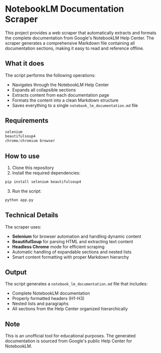# NotebookLM Documentation Scraper

This project provides a web scraper that automatically extracts and formats the complete documentation from Google's NotebookLM Help Center. The scraper generates a comprehensive Markdown file containing all documentation sections, making it easy to read and reference offline.

## What it does

The script performs the following operations:
- Navigates through the NotebookLM Help Center
- Expands all collapsible sections
- Extracts content from each documentation page
- Formats the content into a clean Markdown structure
- Saves everything to a single `notebook_lm_documentation.md` file

## Requirements

```python
selenium
beautifulsoup4
chrome/chromium browser
```

## How to use

1. Clone this repository
2. Install the required dependencies:
```bash
pip install selenium beautifulsoup4
```
3. Run the script:
```bash
python app.py
```

## Technical Details

The scraper uses:
- **Selenium** for browser automation and handling dynamic content
- **BeautifulSoup** for parsing HTML and extracting text content
- **Headless Chrome** mode for efficient scraping
- Automatic handling of expandable sections and nested lists
- Smart content formatting with proper Markdown hierarchy

## Output

The script generates a `notebook_lm_documentation.md` file that includes:
- Complete NotebookLM documentation
- Properly formatted headers (H1-H3)
- Nested lists and paragraphs
- All sections from the Help Center organized hierarchically

## Note

This is an unofficial tool for educational purposes. The generated documentation is sourced from Google's public Help Center for NotebookLM.